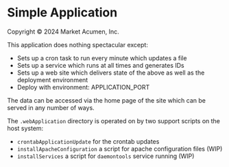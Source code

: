 # Simple Application

Copyright &copy; 2024 Market Acumen, Inc.

This application does nothing spectacular except:

- Sets up a cron task to run every minute which updates a file
- Sets up a service which runs at all times and generates IDs
- Sets up a web site which delivers state of the above as well as the deployment environment
- Deploy with environment: APPLICATION_PORT

The data can be accessed via the home page of the site which can be served in any number of ways.

The `.webApplication` directory is operated on by two support scripts on the host system:

- `crontabApplicationUpdate` for the crontab updates
- `installApacheConfiguration` a script for apache configuration files (WIP)
- `installServices` a script for `daemontools` service running (WIP)
